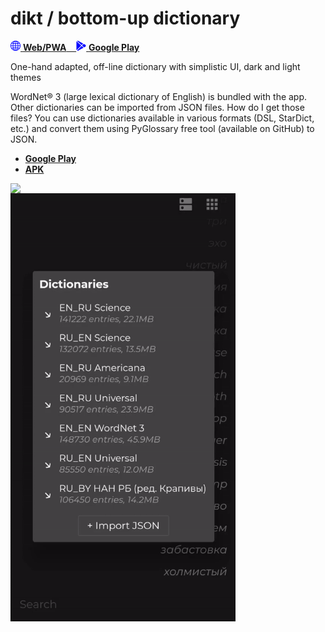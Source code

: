 # dikt / bottom-up dictionary
<p float="left">

  <a href="#" target="_blank">
     <img src="https://raw.githubusercontent.com/maxim-saplin/dikt/master/_misc/web.svg" width="16"/>
     <strong>Web/PWA</strong>
     &nbsp;&nbsp;
  </a>

  <a href="#" target="_blank">
     <img src="https://raw.githubusercontent.com/maxim-saplin/dikt/master/_misc/google-play.svg" width="16"/>
     <strong>Google Play</strong>
  </a>

</p>

One-hand adapted, off-line dictionary with simplistic UI, dark and light themes

WordNet® 3 (large lexical dictionary of English) is bundled with the app. Other dictionaries can be imported from JSON files. How do I get those files? You can use dictionaries available in various formats (DSL, StarDict, etc.) and convert them using PyGlossary free tool (available on GitHub) to JSON.

- **[Google Play](https://play.google.com/store/apps/details?id=com.saplin.dikt)**
- **[APK](https://github.com/maxim-saplin/dikt/releases/download/1.0.1/dikt.apk)**
 


<img align="left" src="https://raw.githubusercontent.com/maxim-saplin/dikt/master/_misc/1.gif" width="360"/>
<img align="left" src="https://raw.githubusercontent.com/maxim-saplin/dikt/master/_misc/2.gif" width="360"/>
